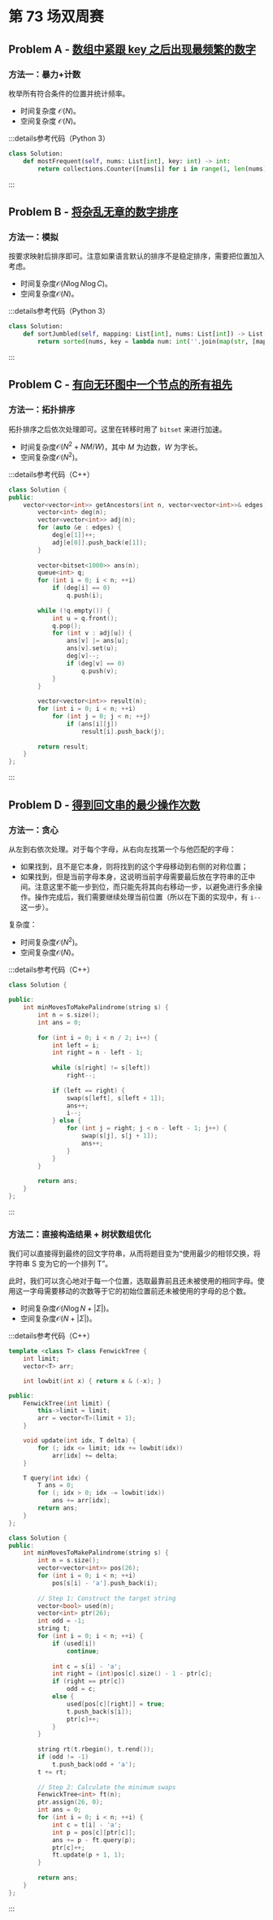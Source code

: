# 第 73 场双周赛

## Problem A - [数组中紧跟 key 之后出现最频繁的数字](https://leetcode.cn/problems/most-frequent-number-following-key-in-an-array/)

### 方法一：暴力+计数

枚举所有符合条件的位置并统计频率。

- 时间复杂度 $\mathcal{O}(N)$。
- 空间复杂度 $\mathcal{O}(N)$。

:::details参考代码（Python 3）

```python
class Solution:
    def mostFrequent(self, nums: List[int], key: int) -> int:
        return collections.Counter([nums[i] for i in range(1, len(nums)) if nums[i - 1] == key]).most_common(1)[0][0]
```

:::

## Problem B - [将杂乱无章的数字排序](https://leetcode.cn/problems/sort-the-jumbled-numbers/)

### 方法一：模拟

按要求映射后排序即可。注意如果语言默认的排序不是稳定排序，需要把位置加入考虑。

- 时间复杂度$\mathcal{O}(N\log N\log C)$。
- 空间复杂度$\mathcal{O}(N)$。

:::details参考代码（Python 3）

```python
class Solution:
    def sortJumbled(self, mapping: List[int], nums: List[int]) -> List[int]:
        return sorted(nums, key = lambda num: int(''.join(map(str, [mapping[int(x)] for x in str(num)]))))
```

:::

## Problem C - [有向无环图中一个节点的所有祖先](https://leetcode.cn/problems/all-ancestors-of-a-node-in-a-directed-acyclic-graph/)

### 方法一：拓扑排序

拓扑排序之后依次处理即可。这里在转移时用了 `bitset` 来进行加速。

- 时间复杂度$\mathcal{O}(N^2+NM/W)$，其中 $M$ 为边数，$W$ 为字长。
- 空间复杂度$\mathcal{O}(N^2)$。

:::details参考代码（C++）

```cpp
class Solution {
public:
    vector<vector<int>> getAncestors(int n, vector<vector<int>>& edges) {
        vector<int> deg(n);
        vector<vector<int>> adj(n);
        for (auto &e : edges) {
            deg[e[1]]++;
            adj[e[0]].push_back(e[1]);
        }
        
        vector<bitset<1000>> ans(n);
        queue<int> q;
        for (int i = 0; i < n; ++i)
            if (deg[i] == 0)
                q.push(i);
        
        while (!q.empty()) {
            int u = q.front();
            q.pop();
            for (int v : adj[u]) {
                ans[v] |= ans[u];
                ans[v].set(u);
                deg[v]--;
                if (deg[v] == 0)
                    q.push(v);
            }
        }
        
        vector<vector<int>> result(n);
        for (int i = 0; i < n; ++i)
            for (int j = 0; j < n; ++j)
                if (ans[i][j])
                    result[i].push_back(j);
        
        return result;
    }
};
```

:::

## Problem D - [得到回文串的最少操作次数](https://leetcode.cn/problems/minimum-number-of-moves-to-make-palindrome/)

### 方法一：贪心

从左到右依次处理。对于每个字母，从右向左找第一个与他匹配的字母：

- 如果找到，且不是它本身，则将找到的这个字母移动到右侧的对称位置；
- 如果找到，但是当前字母本身，这说明当前字母需要最后放在字符串的正中间。注意这里不能一步到位，而只能先将其向右移动一步，以避免进行多余操作。操作完成后，我们需要继续处理当前位置（所以在下面的实现中，有 `i--` 这一步）。

复杂度：

- 时间复杂度$\mathcal{O}(N^2)$。
- 空间复杂度$\mathcal{O}(N)$。

:::details参考代码（C++）

```cpp
class Solution {
    
public:
    int minMovesToMakePalindrome(string s) {
        int n = s.size();
        int ans = 0;
        
        for (int i = 0; i < n / 2; i++) {
            int left = i;
            int right = n - left - 1;
            
            while (s[right] != s[left])
                right--;
            
            if (left == right) {
                swap(s[left], s[left + 1]);
                ans++;
                i--;
            } else {
                for (int j = right; j < n - left - 1; j++) {
                    swap(s[j], s[j + 1]);
                    ans++;
                }
            }
        }
        
        return ans;
    }
};
```

:::

### 方法二：直接构造结果 + 树状数组优化

我们可以直接得到最终的回文字符串，从而将题目变为“使用最少的相邻交换，将字符串 S 变为它的一个排列 T”。

此时，我们可以贪心地对于每一个位置，选取最靠前且还未被使用的相同字母。使用这一字母需要移动的次数等于它的初始位置前还未被使用的字母的总个数。

- 时间复杂度$\mathcal{O}(N\log N+|\Sigma|)$。
- 空间复杂度$\mathcal{O}(N+|\Sigma|)$。

:::details参考代码（C++）

```cpp
template <class T> class FenwickTree {
    int limit;
    vector<T> arr;

    int lowbit(int x) { return x & (-x); }

public:
    FenwickTree(int limit) {
        this->limit = limit;
        arr = vector<T>(limit + 1);
    }

    void update(int idx, T delta) {
        for (; idx <= limit; idx += lowbit(idx))
            arr[idx] += delta;
    }

    T query(int idx) {
        T ans = 0;
        for (; idx > 0; idx -= lowbit(idx))
            ans += arr[idx];
        return ans;
    }
};

class Solution {
public:
    int minMovesToMakePalindrome(string s) {
        int n = s.size();
        vector<vector<int>> pos(26);
        for (int i = 0; i < n; ++i)
            pos[s[i] - 'a'].push_back(i);
        
        // Step 1: Construct the target string
        vector<bool> used(n);
        vector<int> ptr(26);
        int odd = -1;
        string t;
        for (int i = 0; i < n; ++i) {
            if (used[i])
                continue;
            
            int c = s[i] - 'a';
            int right = (int)pos[c].size() - 1 - ptr[c];
            if (right == ptr[c])
                odd = c;
            else {
                used[pos[c][right]] = true;
                t.push_back(s[i]);
                ptr[c]++;
            }
        }
        
        string rt(t.rbegin(), t.rend());
        if (odd != -1)
            t.push_back(odd + 'a');
        t += rt;
        
        // Step 2: Calculate the minimum swaps
        FenwickTree<int> ft(n);
        ptr.assign(26, 0);
        int ans = 0;
        for (int i = 0; i < n; ++i) {
            int c = t[i] - 'a';
            int p = pos[c][ptr[c]];
            ans += p - ft.query(p);
            ptr[c]++;
            ft.update(p + 1, 1);
        }
        
        return ans;
    }
};
```

:::
